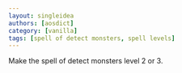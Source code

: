 ```yaml
---
layout: singleidea
authors: [aosdict]
category: [vanilla]
tags: [spell of detect monsters, spell levels]
---
```

Make the spell of detect monsters level 2 or 3.
